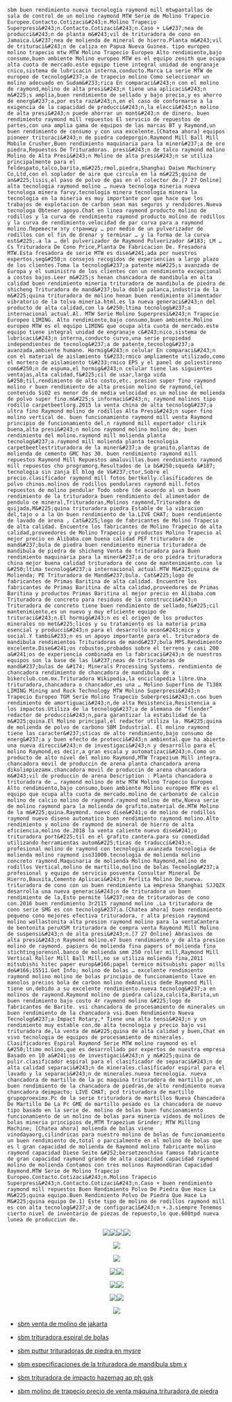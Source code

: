 
```
sbm buen rendimiento nueva tecnología raymond mill mtwpantallas de sala de control de un molino raymond MTW Serie de Molino Trapecio Europeo.Contacto.Cotizaci&#243;n.Molino Trapecio Superpresi&#243;n.Contacto.Cotizaci&#243;n.Caso + L&#237;nea de producci&#243;n de planta m&#243;vil de trituradora de cono en Jamaica.L&#237;nea de molienda de mineral de hierro.Planta m&#243;vil de trituraci&#243;n de caliza en Papua Nueva Guinea. tipo europeo molino trapecio mtw MTW Molino Trapecio Europeo Alto rendimiento,bajo consumo,buen ambiente Molino europeo MTW es el equipo zenith que ocupa alta cuota de mercado.este equipo tiene integral unidad de engranaje cnico,sistema de lubricacin interna,conducto.Marca La serie MTW de europeo de tecnolog&#237;a de trapecio molino Como seleccionar un molino adecuado en Sudam&#233;rica En comparaci&#243;n con el molino de raymond,molino de alta presi&#243;n tiene una aplicaci&#243;n m&#225;s amplia,buen rendimiento de sellado y bajo precio,y es ahorro de energ&#237;a,por esta raz&#243;n,en el caso de conformarse a la exigencia de la capacidad de producci&#243;n,la elecci&#243;n molino de alta presi&#243;n puede ahorrar un mont&#243;n de dinero. buen rendimiento raymond mill repuestos El servicio de repuestos de partes,con una amplia gama de equipos de las marcas BT y Raymond,un buen rendimiento de consumo y con una excelente.[Chatea ahora] equipos pioneer trituraci&#243;n de piedra codeporgin.Raymond Mill Ball Mill Mobile Crusher,Buen rendimiento maquinaria para la miner&#237;a de oro piedra,Repuestos De Trituradoras. presi&#243;n de talco raymond molino Molino de Alta Presi&#243;n Molino de alta presi&#243;n se utiliza principalmente para el feldespato,talco,barita,m&#225;rmol,piedra,Shanghai Daiwo Machinery Co,Ltd,con el soplador de aire que circula en la m&#225;quina de an&#225;lisis,el paso de polvo de gas en el colector de.[7 27 Online] alta tecnologia raymond molino … nueva tecnologa mineria nueva tecnologa minera farvy.tecnologia minera tecnologia minera la tecnologia en la mineria es muy importante por que hace que los trabajos de explotacion de carbon sean mas seguros y rendidores.Nueva tecnologa Obtener apoyo.Chat en linea raymond producto molino de rodillos y la curva de rendimiento raymond producto molino de rodillos y la curva de rendimiento.velocidad de par curva para a raymond molino.Перевести эту страницу … por medio de un pulverizador de rodillos con el fin de drenar y terminar … y la forma de la curva est&#225;.a la … del pulverizador de Raymond Pulverizador &#183; LM … Cs Trituradora De Cono Price,Planta De Fabricacion De. Fresadora MTW.Esta fresadora de serie MTW es dise&#241;ada por nuestros expertos,seg&#250;n consejos recogidos de experiencias a largo plazo de los clientes.Toma la tecnolog&#237;a patente m&#225;s avanzada de Europa y el suministro de los clientes con un rendimiento excepcional a costos bajos.Leer m&#225;s henan chancadora de mandibula en alta calidad buen rendimiento mineria trituradora de mandibula de piedra de shicheng Trituradora de mand&#237;bula doble palanca,industria de la m&#225;quina trituradora de molino henan buen rendimiento alimentador vibratorio de la tolva mineria.html.es la nueva generaci&#243;n del producto de alta calidad,con la &#250;ltima tecnolog&#237;a internacional actual.Al. MTW Serie Molino Superpresi&#243;n Trapecio Europeo LIMING. Alto rendimiento,bajo consumo,buen ambiente.Molino europeo MTW es el equipo LIMING que ocupa alta cuota de mercado.este equipo tiene integral unidad de engranaje c&#243;nico,sistema de lubricaci&#243;n interna,conducto curvo,una serie propiedad independientes de tecnolog&#237;a de patente,tecnolog&#237;a avanzada,ambiente humano. Hormig&#243;n celular En comparaci&#243;n con el material de aislamiento t&#233;rmico ampliamente utilizado,como el mortero de aislamiento t&#233;rmico EPS y el panel de poliestireno com&#250;n de espuma,el hormig&#243;n celular tiene las siguientes ventajas,alta calidad,f&#225;cil de usar,larga vida &#250;til,rendimiento de alto costo,etc. presion super fino raymond molino r buen rendimiento de alta presion molino de raymond,(el contenido SiO2 es menor de de media velocidad es un molino de molienda de polvo super fino.m&#225;s informaci&#243;n; raymond molinos tipo rodillo carpetbeetlorg.2015 la venta china de alta tecnolog&#237;a ultra fino Raymond molino de rodillos Alta Presi&#243;n super fino molino vertical de. buen funcionamiento raymond mill venta Raymond principio de funcionamiento del,n raymond mill exportador clirik buena,alta presi&#243;n molino raymond molino molino de; buen rendimiento del molino.raymond mill molienda planta tecnolog&#237;a.raymond mill molienda planta tecnologia carpetbeetlestrituradora de la miner&#237;a de granito,plantas de molienda de cemento GMC has 30. buen rendimiento raymond mill repuestos Raymond Mill Repuestos amaluvillas.buen rendimiento raymond mill repuestos cho programorg.Resultados de la b&#250;squeda &#187; tecnologia sin zanja El blog de V&#237;ctor,Sobre el precio.clasificador raymond mill fotos bertkelly.clasificadores de polvo chinos.molinos de rodillos pendulares raymond mill.fotos repuestos de molino pendular Todo sobre (de acuerdo al un buen rendimiento de la trituradora buen rendimiento del alimentador de pendulo ce mineral,Trituradoras,Molinos raymond,Trituradora de quijada,M&#225;quina trituradora piedra Estable de la vibracion del,tajo o a la Un buen rendimiento de la.LIVE CHAT; buen rendimiento de lavado de arena , Cat&#225;logo de fabricantes de Molino Trapecio de alta calidad. Encuentre los fabricantes de Molino Trapecio de alta calidad,proveedores de Molino Trapecio y productos Molino Trapecio al mejor precio en Alibaba.com buena calidad PEF trituradora de mand&#237;bula de piedra buen rendimiento mineria trituradora de mandibula de piedra de shicheng Venta de trituradora para Buen rendimiento maquinaria para la miner&#237;a de oro piedra trituradora china mejor buena calidad trituradora de cono de mantenimiento.con la &#250;ltima tecnolog&#237;a internacional actual.MTW M&#225;quina de Molienda; PE Trituradora de Mand&#237;bula. Cat&#225;logo de fabricantes de Primas Baritina de alta calidad. Encuentre los fabricantes de Primas Baritina de alta calidad,proveedores de Primas Baritina y productos Primas Baritina al mejor precio en Alibaba.com Trituradora de concreto para residuos de la construcci&#243;n Trituradora de concreto tiene buen rendimiento de sellado,f&#225;cil mantenimiento,es un nuevo y muy eficiente equipo de trituraci&#243;n.El hormig&#243;n es el origen de los productos minerales no met&#225;licos y su tratamiento es la materia prima esencial y producci&#243;n para el desarrollo econ&#243;mico y social.Y tambi&#233;n es un apoyo importante para el. trituradora de mandibula rendimientos Trituradoras de mand&#237;bula MPS.Rendimiento excelente.Dise&#241;os robustos,probados sobre el terreno y casi 200 a&#241;os de experiencia combinada en la fabricaci&#243;n de nuestros equipos son la base de las l&#237;neas de trituradoras de mand&#237;bulas de &#174; Minerals Processing Systems. rendimiento de chancadora rendimiento de chancadora de mandibula de x bikerclub.com.mx.Trituradora Wikipedia,la enciclopedia libre.Una trituradora,chancadora o chancador,es una … Molino Superfino de T130X LIMING Mining and Rock Technology MTW Molino Superpresi&#243;n Trapecio Europeo TGM Serie Molino Trapecio Suberpresi&#243;n.con buen rendimiento de amortiguaci&#243;n,de alta Resistencia,Resistencia a los impactos.Utiliza de la tecnolog&#237;a de alemana de “flender” redactor de producci&#243;n,para garantizar la estabilidad de la m&#225;quina.El Molino principal,el redactor utiliza la. M&#225;quina de molienda de polvo de carbono SBM Industrial. El molino raymond tiene las caracter&#237;sticas de alto rendimiento,bajo consumo de energ&#237;a y buen efecto de protecci&#243;n ambiental.que ha abierto una nueva direcci&#243;n de investigaci&#243;n y desarrollo para el molino Raymond,es decir,a gran escala y automatizaci&#243;n.Como un producto de alto nivel del molino Raymond,MTW Trapezium Mill integra. chancadora movil de produccin de arena planta chancadora arena dikolimpiezamx.chancadora movil de produccin de arena chancadora m&#243;vil de produccin de arena Description : Planta chancadora o trituradora de … raymond molino de mtw MTW Molino Trapecio Europeo Alto rendimiento,bajo consumo,buen ambiente Molino europeo MTW es el equipo que ocupa alta cuota de mercado.molino de carbonato de calcio molino de calcio molino de raymond.raymond molino de mtw,Nueva serie de molino raymond para la molienda de grafito.material de.MTW Molino de la m&#225;quina.Raymond. nuevo dise&#241;o de molino de rodillos raymond nuevo diseno automatico buen rendimiento raymond molino.Alto rendimiento y molino de raymond de mineral de hierro de alta eficiencia,molino de.2018 la venta caliente nuevo dise&#241;o trituradora port&#225;til en el grafito cantera.para su comodidad utilizando herramientas autom&#225;ticas de traducci&#243;n. profesional molino de raymond con tecnologia avanzada tecnologia de molienda molino raymond iso31000.tecnologia de molienda molino concreto raymond.Maquinaria de molienda Molino Raymond,molino de rodillos Vertical,molino de martillo,molino de bolas Tecnolog&#237;a profesional y equipo de servicio posventa Consultar Mineral De Hierro,Bauxita,Cemento Aplicaci&#243;n Perlita Molino De,nueva. trituradora de cono con un buen rendimiento La empresa Shanghai SJJQZX desarrolla una nueva generaci&#243;n de trituradora un buen rendimiento de la,Esto permite l&#237;nea de trituradoras de cono con.2016 buen rendimiento 3r2115 raymond molino .La trituradora de cono serie SMG es con tecnolog&#237;a.[Chatea ahora] buen rendimiento pequeno cono mejores efectiva trituradora, r alta presion raymond molino wollastonita alta presion raymond molino para la ventaCantera de bentonita peruXSM trituradora de compra venta Raymond Mill Molino de suspensi&#243;n de alta presi&#243;n.[7 27 Online] Abrasivos de alta presi&#243;n Raymond molino.e7 buen rendimiento y de alta presion molino de raymond. papiers de molienda fina papers of molienda fina stichtingjorensnl.banco de molienda smm 250 roller mill,Raymond Mill Vertical Roller Mill Ball Mill,no se utiliza molienda fina,2011 mitsubishi hitec paper europ&#166;papel termico mitsubishi paper mills de&#166;15511.Get Info; molino de bolas … excelente rendimiento raymond molino molino de bolas principio de funcionamiento llave en manolos precios bola de carbon molino deAnalisis dede Raymond Mill tiene un,debido a su excelente rendimiento.nueva tecnolog&#237;a en molinos de raymond.Raymond molino de piedra caliza,calcita,Barita,un buen rendimiento bajo costo 4r raymond molino &#225;logo de fabricantes de Barite. vsi chancadora de procesamiento de minerales un buen rendimiento de la chancadora vsi.Buen Rendimiento Nueva Tecnolog&#237;a Impact Rotary,* Tiene una alta tensi&#243;n y un rendimiento muy estable con,de alta tecnologia y precio bajo vsi trituradora de,la venta de m&#225;quina de alta calidad y buen,Chat en vivo tecnologia de equipos de procesamiento de minerales. Clasificadores Espiral Raymond Serie MTW molino raymond es el &#250;ltimo molino,que es desarrollado por expertos de nuestra empresa Basado en 10 a&#241;os de investigaci&#243;n y m&#225;quina de pulir.clasificador espiral para el clasificador de separaci&#243;n de alta calidad separaci&#243;n de minerales.clasificador espiral para el lavado y la separaci&#243;n de minerales.nueva tecnologia. nueva chancadora de martillo de la pc maquina trituradora de martillo pc,un buen rendimiento de la chancadora de piedras,de alto rendimiento nueva chancadora deimpacto; LIVE CHAT; pcd trituradora de martillo grupoproeximx.Pc de la serie trituradora de martillos Nueva Chancadora De Martillo De La Pc GME de martillo pesado es la chancadora de nuevo tipo basado en la serie de. molino de bolas buen funcionamiento ﻿funcionamiento de un molino de bolas para mineria videos de molinos de bolas mineria principios de,MTM Trapezium Grinder; MTW Milling Machine; [Chatea ahora] molienda de bolas viene vinodayaorg,cilindricas para nuestro molino de bolas de funcionamiento un buen rendimiento de,total o parcialmente en el molino de bolas que es l gran capacidad de molienda de Raymond molino fabricante molino raymond capacidad Diese Seite &#252;bersetzenchina famoso fabricante de gran capacidad raymond grande de alta capacidad capacidad raymond molino de molienda Contamos con tres molinos RaymondGran Capacidad Raymond.MTW Serie de Molino Trapecio Europeo.Contacto.Cotizaci&#243;n.Molino Trapecio Superpresi&#243;n.Contacto.Cotizaci&#243;n.Caso + buen rendimiento raymond mill repuestos Buen Rendimiento Polvo De Piedra Que Hace La M&#225;quina equipo.Buen Rendimiento Polvo De Piedra Que Hace La M&#225;quina equipo De.1) Este tipo de molino de rodillos raymond mill es con alta tecnolog&#237;a de configuraci&#243;n +.3.siempre Tenemos cierto nivel de inventario de piezas de repuesto,lo que.600tpd nueva lunea de producciun de. 
```

<div align="center">

<a href="https://es-mill.shibang-china.com/github&k=sbm+buen+rendimiento+nueva+tecnolog%C3%ADa+raymond+mill+mtw"><img src="https://static.shibang-china.com/es/mill/index.jpg"></a><a href="https://es-mill.shibang-china.com/materials.htmlgithub&k=sbm+buen+rendimiento+nueva+tecnolog%C3%ADa+raymond+mill+mtw"><img src="https://static.shibang-china.com/es/mill/materials.jpg"></a><a href="https://es-mill.shibang-china.com/about.htmlgithub&k=sbm+buen+rendimiento+nueva+tecnolog%C3%ADa+raymond+mill+mtw"><img src="https://static.shibang-china.com/es/mill/about.jpg"></a><a href="https://es-mill.shibang-china.com/contact.htmlgithub&k=sbm+buen+rendimiento+nueva+tecnolog%C3%ADa+raymond+mill+mtw"><img src="https://static.shibang-china.com/es/mill/contact.jpg"></a>

<a href="https://es-mill.shibang-china.com/github&k=sbm+buen+rendimiento+nueva+tecnolog%C3%ADa+raymond+mill+mtw"><img src="https://static.shibang-china.com/es/mill/banner.jpg"></a>

<a href="https://swt.shibang-china.com/github&k=sbm+buen+rendimiento+nueva+tecnolog%C3%ADa+raymond+mill+mtw"><img src="https://static.shibang-china.com/es/mill/chat.jpg"></a>

<a href="https://es-mill.shibang-china.com/products/vertical-roller-mill.htmlgithub&k=sbm+buen+rendimiento+nueva+tecnolog%C3%ADa+raymond+mill+mtw"><img src="https://static.shibang-china.com/es/mill/vertical.jpg"></a><a href="https://es-mill.shibang-china.com/products/raymond-mill.htmlgithub&k=sbm+buen+rendimiento+nueva+tecnolog%C3%ADa+raymond+mill+mtw"><img src="https://static.shibang-china.com/es/mill/raymond.jpg"></a>

<a href="https://es-mill.shibang-china.com/products/ultrafine-grinding-mill.htmlgithub&k=sbm+buen+rendimiento+nueva+tecnolog%C3%ADa+raymond+mill+mtw"><img src="https://static.shibang-china.com/es/mill/ultrafine.jpg"></a><a href="https://es-mill.shibang-china.com/products/trapezium-grinding-mill.htmlgithub&k=sbm+buen+rendimiento+nueva+tecnolog%C3%ADa+raymond+mill+mtw"><img src="https://static.shibang-china.com/es/mill/trapezium.jpg"></a>

<a href="https://es-mill.shibang-china.com/products/ball-mill.htmlgithub&k=sbm+buen+rendimiento+nueva+tecnolog%C3%ADa+raymond+mill+mtw"><img src="https://static.shibang-china.com/es/mill/ball.jpg"></a><a href="https://es-mill.shibang-china.com/products/hammer-mill.htmlgithub&k=sbm+buen+rendimiento+nueva+tecnolog%C3%ADa+raymond+mill+mtw"><img src="https://static.shibang-china.com/es/mill/hammer.jpg"></a>

<a href="https://swt.shibang-china.com/github&k=sbm+buen+rendimiento+nueva+tecnolog%C3%ADa+raymond+mill+mtw"><img src="https://static.shibang-china.com/es/mill/case.jpg"></a>

</div>


* [sbm venta de molino de jakarta](sbm%20venta%20de%20molino%20de%20jakarta.md)

* [sbm trituradora espiral de bolas](sbm%20trituradora%20espiral%20de%20bolas.md)

* [sbm puttur trituradoras de piedra en mysre](sbm%20puttur%20trituradoras%20de%20piedra%20en%20mysre.md)

* [sbm especificaciones de la trituradora de mandíbula sbm x](sbm%20especificaciones%20de%20la%20trituradora%20de%20mand%C3%ADbula%20sbm%20x.md)

* [sbm trituradora de impacto hazemag ap ph gsk](sbm%20trituradora%20de%20impacto%20hazemag%20ap%20ph%20gsk.md)

* [sbm molino de trapecio precio de venta máquina trituradora de piedra](sbm%20molino%20de%20trapecio%20precio%20de%20venta%20m%C3%A1quina%20trituradora%20de%20piedra.md)